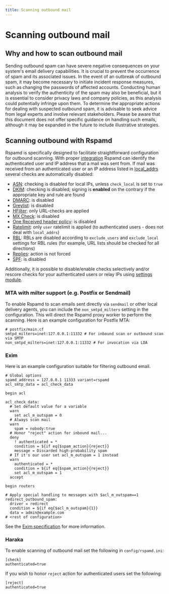 ```yaml
---
title: Scanning outbound mail
---
```


# Scanning outbound mail

## Why and how to scan outbound mail

Sending outbound spam can have severe negative consequences on your system's email delivery capabilities. It is crucial to prevent the occurrence of spam and its associated issues. In the event of an outbreak of outbound spam, it may become necessary to initiate incident response measures, such as changing the passwords of affected accounts. Conducting human analysis to verify the authenticity of the spam may also be beneficial, but it is essential to consider privacy laws and company policies, as this analysis could potentially infringe upon them. To determine the appropriate actions for dealing with suspected outbound spam, it is advisable to seek advice from legal experts and involve relevant stakeholders. Please be aware that this document does not offer specific guidance on handling such emails, although it may be expanded in the future to include illustrative strategies.

## Scanning outbound with Rspamd

Rspamd is specifically designed to facilitate straightforward configuration for outbound scanning. With proper [integration](tutorials/integration.html) Rspamd  can identify the authenticated user and IP address that a mail was sent from. If mail was received from an authenticated user or an IP address listed in [local_addrs](configuration/options.html) several checks are automatically disabled: 

 - [ASN](modules/asn.html): checking is disabled for local IPs, unless `check_local` is set to `true`
 - [DKIM](modules/dkim.html): checking is disabled; signing is **enabled** on the contrary if the appropriate key and rule are found
 - [DMARC](modules/dmarc.html): is disabled
 - [Greylist](modules/greylisting.html): is disabled
 - [HFilter](modules/hfilter.html): only URL-checks are applied
 - [MX Check](modules/mx_check.html): is disabled
 - [One Received header policy](modules/once_received.html): is disabled
 - [Ratelimit](modules/ratelimit.html): only `user` ratelimit is applied (to authenticated users - does not deal with `local_addrs`)
 - [RBL](modules/rbl.html): RBLs are disabled according to `exclude_users` and `exclude_local` settings for RBL rules (for example, URL lists should be checked for all directions)
 - [Replies](modules/replies.html): action is not forced
 - [SPF](modules/spf.html): is disabled

Additionally, it is possible to disable/enable checks selectively and/or rescore checks for your authenticated users or relay IPs using [settings module](configuration/settings.html).

### MTA with milter support (e.g. Postfix or Sendmail)

To enable Rspamd to scan emails sent directly via `sendmail` or other local delivery agents, you can include the `non_smtpd_milters` setting in the configuration. This will direct the Rspamd proxy worker to perform the scanning. Here is an example configuration for Postfix MTA:

~~~
# postfix/main.cf
smtpd_milters=inet:127.0.0.1:11332 # For inbound scan or outbound scan via SMTP
non_smtpd_milters=inet:127.0.0.1:11332 # For invocation via LDA
~~~

### Exim

Here is an example configuration suitable for filtering outbound email.

~~~
# Global options
spamd_address = 127.0.0.1 11333 variant=rspamd
acl_smtp_data = acl_check_data

begin acl

acl_check_data:
  # Set default value for a variable
  warn
    set acl_m_outspam = 0
  # Always scan mail
  warn
    spam = nobody:true
  # Honor "reject" action for inbound mail...
  deny
    ! authenticated = *
    condition = ${if eq{$spam_action}{reject}}
    message = Discarded high-probability spam
  # If it's our user set acl_m_outspam = 1 instead
  warn
    authenticated = *
    condition = ${if eq{$spam_action}{reject}}
    set acl_m_outspam = 1
  accept

begin routers

# Apply special handling to messages with $acl_m_outspam==1
redirect_outbound_spam:
  driver = redirect
  condition = ${if eq{$acl_m_outspam}{1}}
  data = admin@example.com
# <rest of configuration>
~~~

See the [Exim specification](https://www.exim.org/exim-html-current/doc/html/spec_html/) for more information.

### Haraka

To enable scanning of outbound mail set the following in `config/rspamd.ini`:

~~~
[check]
authenticated=true
~~~

If you wish to honor `reject` action for authenticated users set the following:

~~~
[reject]
authenticated=true
~~~
